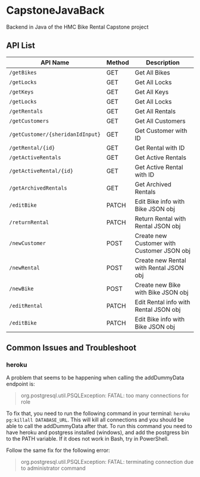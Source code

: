 # CapstoneJavaBack
Backend in Java of the HMC Bike Rental Capstone project



## API List
| API Name  | Method | Description | 
| ---- | ---- | ---- |
| `/getBikes`  | GET | Get All Bikes |
| `/getLocks`  | GET | Get All Locks |
| `/getKeys`  | GET | Get All Keys |
| `/getLocks`  | GET | Get All Locks |
| `/getRentals`  | GET | Get All Rentals |
| `/getCustomers`  | GET | Get All Customers |
| `/getCustomer/{sheridanIdInput}`  | GET | Get Customer with ID |
| `/getRental/{id}`  | GET | Get Rental with ID |
| `/getActiveRentals`  | GET | Get Active Rentals |
| `/getActiveRental/{id}`  | GET | Get Active Rental with ID |
| `/getArchivedRentals`  | GET | Get Archived Rentals |
| `/editBike`  | PATCH | Edit Bike info with Bike JSON obj |
| `/returnRental`  | PATCH | Return Rental with Rental JSON obj |
| `/newCustomer`  | POST | Create new Customer with Customer JSON obj |
| `/newRental`  | POST | Create new Rental with Rental JSON obj |
| `/newBike`  | POST | Create new Bike with Bike JSON obj |
| `/editRental`  | PATCH | Edit Rental info with Rental JSON obj |
| `/editBike`  | PATCH | Edit Bike info with Bike JSON obj |

## Common Issues and Troubleshoot

### heroku
A problem that seems to be happening when calling the addDummyData endpoint is: 
> org.postgresql.util.PSQLException: FATAL: too many connections for role

To fix that, you need to run the following command in your terminal: `heroku pg:killall DATABASE_URL`. This will kill all connections and you should be able to call the addDummyData after that. To run this command you need to have heroku and postgress installed (windows), and add the postgress bin to the PATH variable. If it does not work in Bash, try in PowerShell.

Follow the same fix for the following error:
> org.postgresql.util.PSQLException: FATAL: terminating connection due to administrator command